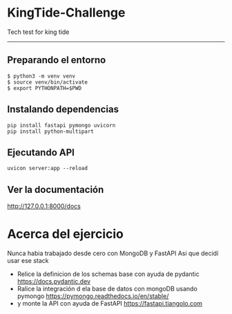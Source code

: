 # KingTide-Challenge
Tech test for king tide

<hr>

## Preparando el entorno
```` shell
$ python3 -m venv venv
$ source venv/bin/activate
$ export PYTHONPATH=$PWD
````

## Instalando dependencias
```` shell
pip install fastapi pymongo uvicorn
pip install python-multipart
````

## Ejecutando API 
```` shell
uvicon server:app --reload
````

## Ver la documentación

<a href="http://127.0.0.1:8000/docs">http://127.0.0.1:8000/docs </a>

# Acerca del ejercicio

Nunca habia trabajado desde cero con MongoDB y FastAPI Asi que decidí usar ese stack

- Relice la definicion de los schemas base con ayuda de pydantic https://docs.pydantic.dev
- Ralice la integración d ela base de datos con mongoDB usando pymongo https://pymongo.readthedocs.io/en/stable/
- y monte la API con ayuda de FastAPI https://fastapi.tiangolo.com








